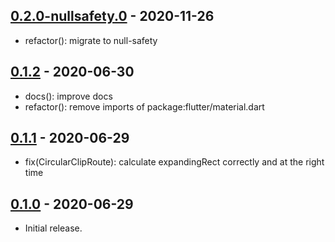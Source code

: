 ## [0.2.0-nullsafety.0] - 2020-11-26

* refactor(): migrate to null-safety

## [0.1.2] - 2020-06-30

* docs(): improve docs
* refactor(): remove imports of package:flutter/material.dart

## [0.1.1] - 2020-06-29

* fix(CircularClipRoute): calculate expandingRect correctly and at the right time

## [0.1.0] - 2020-06-29

* Initial release.

[0.2.0-nullsafety.0]: https://github.com/blaugold/circular_clip_route/tree/v0.1.2
[0.1.2]: https://github.com/blaugold/circular_clip_route/tree/v0.1.2
[0.1.1]: https://github.com/blaugold/circular_clip_route/tree/v0.1.1
[0.1.0]: https://github.com/blaugold/circular_clip_route/tree/v0.1.0
